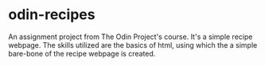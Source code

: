 # odin-recipes

An assignment project from The Odin Project's course. It's a simple recipe webpage.
The skills utilized are the basics of html, using which the a simple bare-bone of the recipe webpage is
created.
